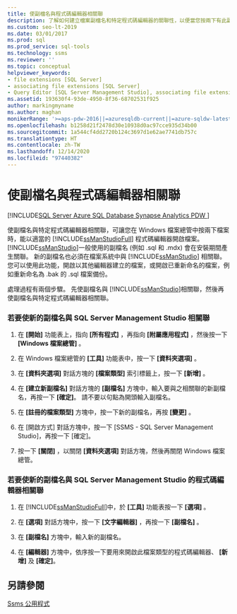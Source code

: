 ```yaml
---
title: 使副檔名與程式碼編輯器相關聯
description: 了解如何建立檔案副檔名和特定程式碼編輯器的關聯性，以便當您按兩下有此副檔名的檔案時，相關聯的編輯器即會開啟該檔案。
ms.custom: seo-lt-2019
ms.date: 03/01/2017
ms.prod: sql
ms.prod_service: sql-tools
ms.technology: ssms
ms.reviewer: ''
ms.topic: conceptual
helpviewer_keywords:
- file extensions [SQL Server]
- associating file extensions [SQL Server]
- Query Editor [SQL Server Management Studio], associating file extensions
ms.assetid: 193630f4-93de-4950-8f36-68702531f925
author: markingmyname
ms.author: maghan
monikerRange: '>=aps-pdw-2016||=azuresqldb-current||=azure-sqldw-latest||>=sql-server-2016||>=sql-server-linux-2017||=azuresqldb-mi-current'
ms.openlocfilehash: b1258d21f2478d30e10938d0ac97cce935d34b00
ms.sourcegitcommit: 1a544cf4dd2720b124c3697d1e62ae7741db757c
ms.translationtype: HT
ms.contentlocale: zh-TW
ms.lasthandoff: 12/14/2020
ms.locfileid: "97440382"
---
```

# <a name="associate-file-extensions-to-a-code-editor"></a>使副檔名與程式碼編輯器相關聯

[!INCLUDE[SQL Server Azure SQL Database Synapse Analytics PDW ](../../includes/applies-to-version/sql-asdb-asdbmi-asa-pdw.md)]

使副檔名與特定程式碼編輯器相關聯，可讓您在 Windows 檔案總管中按兩下檔案時，能以適當的 [!INCLUDE[ssManStudioFull](../../includes/ssmanstudiofull-md.md)] 程式碼編輯器開啟檔案。 [!INCLUDE[ssManStudio](../../includes/ssmanstudio-md.md)]一般使用的副檔名 (例如 .sql 和 .mdx) 會在安裝期間產生關聯。 新的副檔名也必須在檔案系統中與 [!INCLUDE[ssManStudio](../../includes/ssmanstudio-md.md)] 相關聯。 您可以使用此功能，開啟以其他編輯器建立的檔案，或開啟已重新命名的檔案，例如重新命名為 .bak 的 .sql 檔案備份。  
  
 處理過程有兩個步驟。 先使副檔名與 [!INCLUDE[ssManStudio](../../includes/ssmanstudio-md.md)]相關聯，然後再使副檔名與特定程式碼編輯器相關聯。  
  
### <a name="to-associate-a-new-file-extension-with-sql-server-management-studio"></a>若要使新的副檔名與 SQL Server Management Studio 相關聯  
  
1.  在 **[開始]** 功能表上，指向 **[所有程式]** ，再指向 **[附屬應用程式]** ，然後按一下 **[Windows 檔案總管]** 。  
  
2.  在 Windows 檔案總管的 **[工具]** 功能表中，按一下 **[資料夾選項]** 。  
  
3.  在 **[資料夾選項]** 對話方塊的 **[檔案類型]** 索引標籤上，按一下 **[新增]** 。  
  
4.  在 **[建立新副檔名]** 對話方塊的 **[副檔名]** 方塊中，輸入要與之相關聯的新副檔名，再按一下 **[確定]**。 請不要以句點為開頭輸入副檔名。  
  
5.  在 **[註冊的檔案類型]** 方塊中，按一下新的副檔名，再按 **[變更]** 。  
  
6.  在 [開啟方式] 對話方塊中，按一下 [SSMS - SQL Server Management Studio]，再按一下 [確定]。  
  
7.  按一下 **[關閉]** ，以關閉 **[資料夾選項]** 對話方塊，然後再關閉 Windows 檔案總管。  
  
### <a name="to-associate-a-new-file-extension-with-a-code-editor-in-sql-server-management-studio"></a>若要使新的副檔名與 SQL Server Management Studio 的程式碼編輯器相關聯  
  
1.  在 [!INCLUDE[ssManStudioFull](../../includes/ssmanstudiofull-md.md)]中，於 **[工具]** 功能表按一下 **[選項]** 。  
  
2.  在 **[選項]** 對話方塊中，按一下 **[文字編輯器]** ，再按一下 **[副檔名]** 。  
  
3.  在 **[副檔名]** 方塊中，輸入新的副檔名。  
  
4.  在 **[編輯器]** 方塊中，依序按一下要用來開啟此檔案類型的程式碼編輯器、 **[新增]** 及 **[確定]**。  
  
## <a name="see-also"></a>另請參閱  
 [Ssms 公用程式](../ssms-utility.md)  
  
